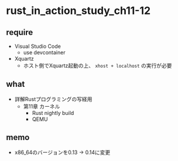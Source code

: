# rust_in_action_study_ch11-12

## require

- Visual Studio Code
    - use devcontainer
- Xquartz
    - ホスト側でXquartz起動の上、 `xhost + localhost` の実行が必要

## what

- 詳解Rustプログラミングの写経用
    - 第11章 カーネル
        - Rust nightly build
        - QEMU

## memo

- x86_64のバージョンを0.13 -> 0.14に変更
